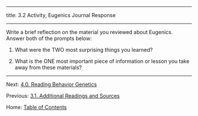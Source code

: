----------

title: 3.2 Activity, Eugenics Journal Response

----------

Write a brief reflection on the material you reviewed about Eugenics. Answer both of the prompts below:

1. What were the TWO most surprising things you learned?

2. What is the ONE most important piece of information or lesson you take away from these materials?

-----

Next: [4.0. Reading Behavior Genetics](../ch04/4.0_reading_behavior_genetics.md)

Previous: [3.1. Additional Readings and Sources](3.1_readings.md)

Home: [Table of Contents](../README.md)
